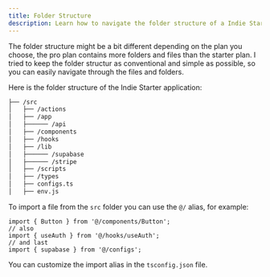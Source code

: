 ```yaml
---
title: Folder Structure
description: Learn how to navigate the folder structure of a Indie Starter application.
---
```


The folder structure might be a bit different depending on the plan you choose, the pro plan contains more folders and files than the starter plan.
I tried to keep the folder structur as conventional and simple as possible, so you can easily navigate through the files and folders.

Here is the folder structure of the Indie Starter application:

```bash
├── /src
│   ├── /actions
│   ├── /app
│   ├────── /api
│   ├── /components
│   ├── /hooks
│   ├── /lib
│   ├────── /supabase
│   ├────── /stripe
│   ├── /scripts
│   ├── /types
│   ├── configs.ts
│   ├── env.js
```

To import a file from the `src` folder you can use the `@/` alias, for example:

```tsx
import { Button } from '@/components/Button';
// also
import { useAuth } from '@/hooks/useAuth'; 
// and last
import { supabase } from '@/configs';
```

You can customize the import alias in the `tsconfig.json` file.
